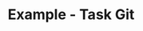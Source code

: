 ---
date:  ""
draft: false
title: "Example - Task Git"
thumb:
    image: "cover.jpg"
    anima: ""
    video: ""
layout: ""
weight: 1
lister: 1
informa:
    - lead: "Informa 1"
      desc: "Lorem Ipsum is simply dummy text of the printing and typesetting industry."
      icon:
    - lead: "Informa 2"
      desc: "Lorem Ipsum is simply dummy text of the printing and typesetting industry."
      icon:
reached:
    - lead: "reached 1"
      desc: "Lorem Ipsum is simply dummy text of the printing and typesetting industry."
      icon:
    - lead: "reached 2"
      desc: "Lorem Ipsum is simply dummy text of the printing and typesetting industry."
      icon:
    - lead: "reached 3"
      desc: "Lorem Ipsum is simply dummy text of the printing and typesetting industry."
      icon:
    - lead: "reached 4"
      desc: "Lorem Ipsum is simply dummy text of the printing and typesetting industry."
      icon:
require:
    - prop: ""
      name: ""
      icon: ""
      desc: ""
metadata:
    index: false
    thumb: "cover.jpg"
    group: []
    author: []
description: "Latihan untuk pendalaman pembelajaran array 1."
---